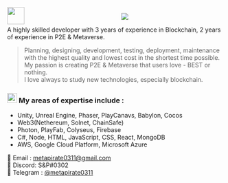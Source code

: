 <img src="https://media.giphy.com/media/hvRJCLFzcasrR4ia7z/giphy.gif" height="40px" align="left">
<p align="center">
  <a href="https://github.com/metapirate0311">
    <img src="https://readme-typing-svg.herokuapp.com/?lines=A%20P2E%20%26%20Metaverse%20expert;3%20years%20of%20experience;Always%20learning%20new%20tech&font=Pacifico&center=true&width=650&height=120&color=58a6ff&vCenter=true&size=45%22"></a>
</p>

A highly skilled developer with 3 years of experience in Blockchain, 2 years of experience in P2E & Metaverse.

> Planning, designing, development, testing, deployment, maintenance with the highest quality and lowest cost in the shortest time possible. My passion is creating P2E & Metaverse that users love - BEST or nothing. <br/>
> I love always to study new technologies, especially blockchain.

### <img src="https://user-images.githubusercontent.com/86523551/148903048-c6cefbc7-05f3-42a5-b189-e9e80bb21a65.png" width="23px"> My areas of expertise include : 


- Unity, Unreal Engine, Phaser, PlayCanavs, Babylon, Cocos
- Web3(Nethereum, Solnet, ChainSafe)
- Photon, PlayFab, Colyseus, Firebase
- C#, Node, HTML, JavaScript, CSS, React, MongoDB
- AWS, Google Cloud Platform, Microsoft Azure

📝 Email : metapirate0311@gmail.com<br/>
💬 Discord: S&P#0302<br/>
💬 Telegram : [@metapirate0311](https://t.me/metapirate0311)

<!--
<p align="left">
  <a href="https://github.com/darkhorse03111">
    <img src="https://github-readme-stats.vercel.app/api?username=Darkhorse03111&show_icons=true&theme=radical" width="50%"/>
  </a>
  <a href="https://github.com/darkhorse03111">
    <img src="https://github-readme-stats.vercel.app/api/top-langs/?username=Darkhorse03111&layout=compact&show_icons=true&theme=radical" width="40%"/>
  </a>
</p> -->
<!-- [![Prasant's GitHub stats](https://github-readme-stats.vercel.app/api?username=Darkhorse03111&show_icons=true&theme=radical)](https://github.com/Darkhorse03111) &nbsp;
[![Prasant's GitHub stats](https://github-readme-stats.vercel.app/api/top-langs/?username=Darkhorse03111&layout=compact&show_icons=true&theme=radical)](https://github.com/Darkhorse03111) -->
